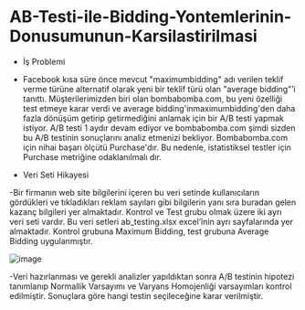# AB-Testi-ile-Bidding-Yontemlerinin-Donusumunun-Karsilastirilmasi

- İş Problemi
- Facebook kısa süre önce mevcut "maximumbidding" adı verilen
teklif verme türüne alternatif olarak yeni bir teklif türü olan
"average bidding"’i tanıttı.
Müşterilerimizden biri olan bombabomba.com, bu yeni özelliği test
etmeye karar verdi ve average bidding'inmaximumbidding'den
daha fazla dönüşüm getirip getirmediğini anlamak için bir A/B
testi yapmak istiyor.
A/B testi 1 aydır devam ediyor ve bombabomba.com şimdi sizden
bu A/B testinin sonuçlarını analiz etmenizi bekliyor.
Bombabomba.com için nihai başarı ölçütü Purchase'dır. Bu
nedenle, istatistiksel testler için Purchase metriğine
odaklanılmalı dır.

- Veri Seti Hikayesi

-Bir firmanın web site bilgilerini içeren bu veri setinde kullanıcıların gördükleri ve tıkladıkları reklam sayıları gibi bilgilerin yanı sıra
buradan gelen kazanç bilgileri yer almaktadır. Kontrol ve Test grubu olmak üzere iki ayrı veri seti vardır. Bu veri setleri
ab_testing.xlsx excel’inin ayrı sayfalarında yer almaktadır. Kontrol grubuna Maximum Bidding, test grubuna Average
Bidding uygulanmıştır.

![image](https://user-images.githubusercontent.com/110596985/195704793-17595cf1-6e07-43d3-960e-12fada688348.png)


-Veri hazırlanması ve gerekli analizler yapıldıktan sonra A/B testinin hipotezi tanımlanıp Normallik Varsayımı ve Varyans Homojenliği varsayımları kontrol edilmiştir. Sonuçlara göre hangi testin seçileceğine karar verilmiştir.
